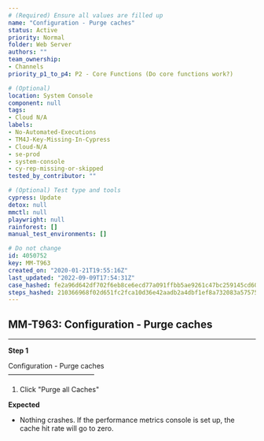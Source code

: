 ```yaml
---
# (Required) Ensure all values are filled up
name: "Configuration - Purge caches"
status: Active
priority: Normal
folder: Web Server
authors: ""
team_ownership:
- Channels
priority_p1_to_p4: P2 - Core Functions (Do core functions work?)

# (Optional)
location: System Console
component: null
tags:
- Cloud N/A
labels:
- No-Automated-Executions
- TM4J-Key-Missing-In-Cypress
- Cloud-N/A
- se-prod
- system-console
- cy-rep-missing-or-skipped
tested_by_contributor: ""

# (Optional) Test type and tools
cypress: Update
detox: null
mmctl: null
playwright: null
rainforest: []
manual_test_environments: []

# Do not change
id: 4050752
key: MM-T963
created_on: "2020-01-21T19:55:16Z"
last_updated: "2022-09-09T17:54:31Z"
case_hashed: fe2a96d642df702f6eb8ce6ecd77a091ffbb5ae9261c47bc259145cd608ca34c715f87e40932fc0a0f8acc6ebeffc7b5
steps_hashed: 210366968f02d651fc2fca10d36e42aadb2a4dbf1ef8a732083a57575e3712d7c25c7bfb68c2868d45f0a96c762db418
---
```


<!-- (Auto-generated) Based on frontmatter's "key" and "name" -->

## MM-T963: Configuration - Purge caches

---

**Step 1**

Configuration - Purge caches\
–––––––––––––––––––––––––

1. Click "Purge all Caches"

**Expected**

- Nothing crashes. If the performance metrics console is set up, the cache hit rate will go to zero.
